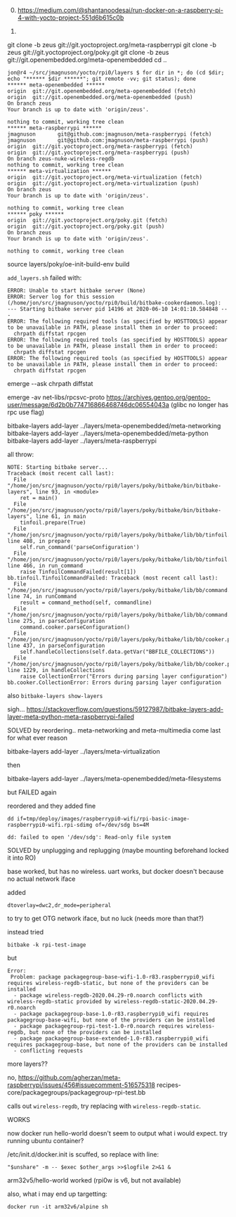 0. https://medium.com/@shantanoodesai/run-docker-on-a-raspberry-pi-4-with-yocto-project-551d6b615c0b

1.
git clone -b zeus git://git.yoctoproject.org/meta-raspberrypi
git clone -b zeus git://git.yoctoproject.org/poky.git
git clone -b zeus git://git.openembedded.org/meta-openembedded
cd ..

```
jon@r4 ~/src/jmagnuson/yocto/rpi0/layers $ for dir in *; do (cd $dir; echo "****** $dir ******"; git remote -vv; git status); done
****** meta-openembedded ******
origin  git://git.openembedded.org/meta-openembedded (fetch)
origin  git://git.openembedded.org/meta-openembedded (push)
On branch zeus
Your branch is up to date with 'origin/zeus'.

nothing to commit, working tree clean
****** meta-raspberrypi ******
jmagnuson       git@github.com:jmagnuson/meta-raspberrypi (fetch)
jmagnuson       git@github.com:jmagnuson/meta-raspberrypi (push)
origin  git://git.yoctoproject.org/meta-raspberrypi (fetch)
origin  git://git.yoctoproject.org/meta-raspberrypi (push)
On branch zeus-nuke-wireless-regdb
nothing to commit, working tree clean
****** meta-virtualization ******
origin  git://git.yoctoproject.org/meta-virtualization (fetch)
origin  git://git.yoctoproject.org/meta-virtualization (push)
On branch zeus
Your branch is up to date with 'origin/zeus'.

nothing to commit, working tree clean
****** poky ******
origin  git://git.yoctoproject.org/poky.git (fetch)
origin  git://git.yoctoproject.org/poky.git (push)
On branch zeus
Your branch is up to date with 'origin/zeus'.

nothing to commit, working tree clean
```

source layers/poky/oe-init-build-env build

`add_layers.sh` failed with:

```
ERROR: Unable to start bitbake server (None)
ERROR: Server log for this session (/home/jon/src/jmagnuson/yocto/rpi0/build/bitbake-cookerdaemon.log):
--- Starting bitbake server pid 14196 at 2020-06-10 14:01:10.584848 ---
ERROR: The following required tools (as specified by HOSTTOOLS) appear to be unavailable in PATH, please install them in order to proceed:
  chrpath diffstat rpcgen
ERROR: The following required tools (as specified by HOSTTOOLS) appear to be unavailable in PATH, please install them in order to proceed:
  chrpath diffstat rpcgen
ERROR: The following required tools (as specified by HOSTTOOLS) appear to be unavailable in PATH, please install them in order to proceed:
  chrpath diffstat rpcgen
```


emerge --ask chrpath diffstat

emerge -av net-libs/rpcsvc-proto
https://archives.gentoo.org/gentoo-user/message/6d2b0b774716866468746dc06554043a
(glibc no longer has rpc use flag)


bitbake-layers add-layer ../layers/meta-openembedded/meta-networking
bitbake-layers add-layer ../layers/meta-openembedded/meta-python
bitbake-layers add-layer ../layers/meta-raspberrypi

all throw:

```
NOTE: Starting bitbake server...
Traceback (most recent call last):
  File "/home/jon/src/jmagnuson/yocto/rpi0/layers/poky/bitbake/bin/bitbake-layers", line 93, in <module>
    ret = main()
  File "/home/jon/src/jmagnuson/yocto/rpi0/layers/poky/bitbake/bin/bitbake-layers", line 61, in main
    tinfoil.prepare(True)
  File "/home/jon/src/jmagnuson/yocto/rpi0/layers/poky/bitbake/lib/bb/tinfoil.py", line 408, in prepare
    self.run_command('parseConfiguration')
  File "/home/jon/src/jmagnuson/yocto/rpi0/layers/poky/bitbake/lib/bb/tinfoil.py", line 466, in run_command
    raise TinfoilCommandFailed(result[1])
bb.tinfoil.TinfoilCommandFailed: Traceback (most recent call last):
  File "/home/jon/src/jmagnuson/yocto/rpi0/layers/poky/bitbake/lib/bb/command.py", line 74, in runCommand
    result = command_method(self, commandline)
  File "/home/jon/src/jmagnuson/yocto/rpi0/layers/poky/bitbake/lib/bb/command.py", line 275, in parseConfiguration
    command.cooker.parseConfiguration()
  File "/home/jon/src/jmagnuson/yocto/rpi0/layers/poky/bitbake/lib/bb/cooker.py", line 437, in parseConfiguration
    self.handleCollections(self.data.getVar("BBFILE_COLLECTIONS"))
  File "/home/jon/src/jmagnuson/yocto/rpi0/layers/poky/bitbake/lib/bb/cooker.py", line 1229, in handleCollections
    raise CollectionError("Errors during parsing layer configuration")
bb.cooker.CollectionError: Errors during parsing layer configuration
```


also `bitbake-layers show-layers`


sigh...
https://stackoverflow.com/questions/59127987/bitbake-layers-add-layer-meta-python-meta-raspberrypi-failed


SOLVED by reordering.. meta-networking and meta-multimedia come last for what ever reason



bitbake-layers add-layer ../layers/meta-virtualization

then

bitbake-layers add-layer ../layers/meta-openembedded/meta-filesystems


but FAILED again

reordered and they added fine

```
dd if=tmp/deploy/images/raspberrypi0-wifi/rpi-basic-image-raspberrypi0-wifi.rpi-sdimg of=/dev/sdg bs=4M

dd: failed to open '/dev/sdg': Read-only file system
```

SOLVED by unplugging and replugging (maybe mounting beforehand locked it into RO)

base worked, but has no wireless. uart works, but docker doesn't because no actual network iface

added
```
dtoverlay=dwc2,dr_mode=peripheral
```
to try to get OTG network iface, but no luck (needs more than that?)

instead tried
```
bitbake -k rpi-test-image
```
but

```
Error:
 Problem: package packagegroup-base-wifi-1.0-r83.raspberrypi0_wifi requires wireless-regdb-static, but none of the providers can be installed
  - package wireless-regdb-2020.04.29-r0.noarch conflicts with wireless-regdb-static provided by wireless-regdb-static-2020.04.29-r0.noarch
  - package packagegroup-base-1.0-r83.raspberrypi0_wifi requires packagegroup-base-wifi, but none of the providers can be installed
  - package packagegroup-rpi-test-1.0-r0.noarch requires wireless-regdb, but none of the providers can be installed
  - package packagegroup-base-extended-1.0-r83.raspberrypi0_wifi requires packagegroup-base, but none of the providers can be installed
  - conflicting requests
```

more layers??

no,
https://github.com/agherzan/meta-raspberrypi/issues/456#issuecomment-516575318
recipes-core/packagegroups/packagegroup-rpi-test.bb

calls out `wireless-regdb`, try replacing with `wireless-regdb-static`.

WORKS

now docker run hello-world doesn't seem to output what i would expect. try running ubuntu container?

/etc/init.d/docker.init is scuffed, so replace with line:
```
"$unshare" -m -- $exec $other_args >>$logfile 2>&1 &
```

arm32v5/hello-world worked (rpi0w is v6, but not available)

also, what i may end up targetting:
```
docker run -it arm32v6/alpine sh
```

